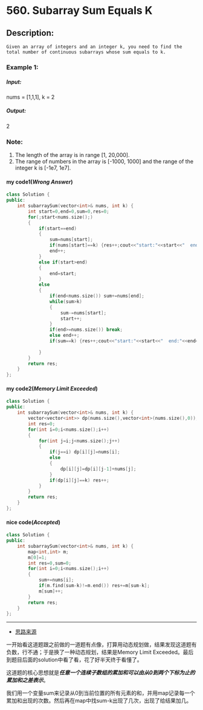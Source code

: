 # 560. Subarray Sum Equals K
## Description:
```
Given an array of integers and an integer k, you need to find the total number of continuous subarrays whose sum equals to k.
```
### Example 1:

##### Input:
nums = [1,1,1], k = 2
##### Output: 
2

### Note:

   1. The length of the array is in range [1, 20,000].
   2. The range of numbers in the array is [-1000, 1000] and the range of the integer k is [-1e7, 1e7].


#### my code1(*Wrong Answer*)
```cpp
class Solution {
public:
    int subarraySum(vector<int>& nums, int k) {
        int start=0,end=0,sum=0,res=0;
        for(;start<nums.size();)
        {
            if(start==end)
            {
                sum=nums[start];
                if(nums[start]==k) {res++;cout<<"start:"<<start<<"  end:"<<end<<endl;}
                end++;
            }
            else if(start>end)
            {
                end=start;
            }
            else
            {
                if(end<nums.size()) sum+=nums[end];
                while(sum>k)
                {
                    sum-=nums[start];
                    start++;
                }
                if(end>=nums.size()) break;
                else end++;
                if(sum==k) {res++;cout<<"start:"<<start<<"  end:"<<end<<endl;}
                
            }
        }
        return res;
    }
};
```

#### my code2(*Memory Limit Exceeded*)
```cpp
class Solution {
public:
    int subarraySum(vector<int>& nums, int k) {
        vector<vector<int>> dp(nums.size(),vector<int>(nums.size(),0));
        int res=0;
        for(int i=0;i<nums.size();i++)
        {
            for(int j=i;j<nums.size();j++)
            {
                if(j==i) dp[i][j]=nums[i];
                else
                {
                    dp[i][j]=dp[i][j-1]+nums[j];
                }
                if(dp[i][j]==k) res++;
            }
        }
        return res;
    }
};
```

#### nice code(*Accepted*)
```cpp
class Solution {
public:
    int subarraySum(vector<int>& nums, int k) {
        map<int,int> m;
        m[0]=1;
        int res=0,sum=0;
        for(int i=0;i<nums.size();i++)
        {
            sum+=nums[i];
            if(m.find(sum-k)!=m.end()) res+=m[sum-k];
            m[sum]++;
        }
        return res;
    }
};
```
******************************************
- [思路来源](https://leetcode.com/problems/subarray-sum-equals-k/solution/#)


一开始看这道题跟之前做的一道题有点像，打算用动态规划做，结果发现这道题有负数，行不通；于是换了一种动态规划，结果是Memory Limit Exceeded。最后到题目后面的solution中看了看，花了好半天终于看懂了。

这道题的核心思想就是***任意一个连续子数组的累加和可以由从0到两个下标为止的累加和之差表示***。

我们用一个变量sum来记录从0到当前位置的所有元素的和，并用map记录每一个累加和出现的次数。然后再在map中找sum-k出现了几次，出现了给结果加几。